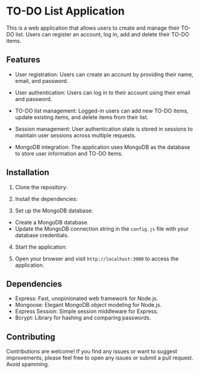 # TO-DO List Application

This is a web application that allows users to create and manage their TO-DO list. Users can register an account, log in, add and delete their TO-DO items.

## Features 

- User registration: Users can create an account by providing their name, email, and password.  

- User authentication: Users can log in to their account using their email and password.

- TO-DO list management: Logged-in users can add new TO-DO items, update existing items, and delete items from their list.

- Session management: User authentication state is stored in sessions to maintain user sessions across multiple requests.

- MongoDB integration: The application uses MongoDB as the database to store user information and TO-DO items.

## Installation

1. Clone the repository:

2. Install the dependencies:

3. Set up the MongoDB database:
- Create a MongoDB database.
- Update the MongoDB connection string in the `config.js` file with your database credentials.

4. Start the application:

5. Open your browser and visit `http://localhost:3000` to access the application.

## Dependencies

- Express: Fast, unopinionated web framework for Node.js.
- Mongoose: Elegant MongoDB object modeling for Node.js.
- Express Session: Simple session middleware for Express.
- Bcrypt: Library for hashing and comparing passwords.

## Contributing

Contributions are welcome! If you find any issues or want to suggest improvements, please feel free to open any issues or submit a pull request. Avoid spamming.

